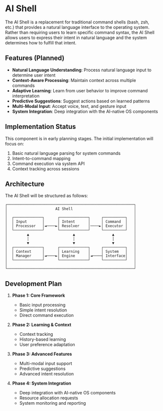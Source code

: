 # AI Shell

The AI Shell is a replacement for traditional command shells (bash, zsh, etc.) that provides a natural language interface to the operating system. Rather than requiring users to learn specific command syntax, the AI Shell allows users to express their intent in natural language and the system determines how to fulfill that intent.

## Features (Planned)

- **Natural Language Understanding**: Process natural language input to determine user intent
- **Context-Aware Processing**: Maintain context across multiple commands
- **Adaptive Learning**: Learn from user behavior to improve command interpretation
- **Predictive Suggestions**: Suggest actions based on learned patterns
- **Multi-Modal Input**: Accept voice, text, and gesture input
- **System Integration**: Deep integration with the AI-native OS components

## Implementation Status

This component is in early planning stages. The initial implementation will focus on:

1. Basic natural language parsing for system commands
2. Intent-to-command mapping
3. Command execution via system API
4. Context tracking across sessions

## Architecture

The AI Shell will be structured as follows:

```
┌──────────────────────────────────────────────────────────┐
│                      AI Shell                            │
│                                                          │
│  ┌─────────────┐      ┌─────────────┐     ┌──────────┐   │
│  │ Input       │      │ Intent      │     │ Command  │   │
│  │ Processor   │◄────►│ Resolver    │────►│ Executor │   │
│  └─────────────┘      └─────────────┘     └──────────┘   │
│         ▲                    ▲                 ▲         │
│         │                    │                 │         │
│         ▼                    ▼                 ▼         │
│  ┌─────────────┐      ┌─────────────┐     ┌──────────┐   │
│  │ Context     │      │ Learning    │     │ System   │   │
│  │ Manager     │◄────►│ Engine      │◄────┤ Interface│   │
│  └─────────────┘      └─────────────┘     └──────────┘   │
│                                                          │
└──────────────────────────────────────────────────────────┘
```

## Development Plan

1. **Phase 1: Core Framework**
   - Basic input processing
   - Simple intent resolution
   - Direct command execution

2. **Phase 2: Learning & Context**
   - Context tracking
   - History-based learning
   - User preference adaptation

3. **Phase 3: Advanced Features**
   - Multi-modal input support
   - Predictive suggestions
   - Advanced intent resolution

4. **Phase 4: System Integration**
   - Deep integration with AI-native OS components
   - Resource allocation requests
   - System monitoring and reporting